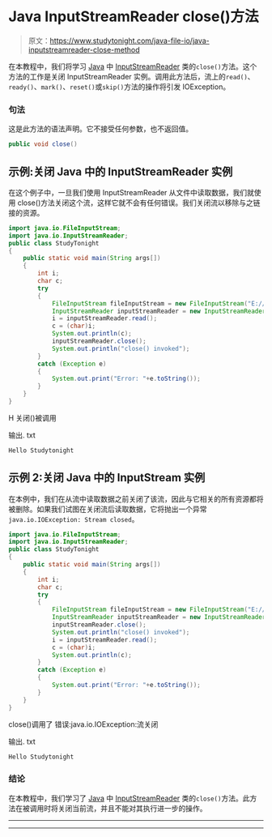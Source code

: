 # Java InputStreamReader close()方法

> 原文：<https://www.studytonight.com/java-file-io/java-inputstreamreader-close-method>

在本教程中，我们将学习 [Java](https://www.studytonight.com/java/) 中 [InputStreamReader](https://www.studytonight.com/java-file-io/java-inputstreamreader) 类的`close()`方法。这个方法的工作是关闭 InputStreamReader 实例。调用此方法后，流上的`read()`、`ready()`、`mark()`、`reset()`或`skip()`方法的操作将引发 IOException。

### 句法

这是此方法的语法声明。它不接受任何参数，也不返回值。

```java
public void close()
```

## 示例:关闭 Java 中的 InputStreamReader 实例

在这个例子中，一旦我们使用 InputStreamReader 从文件中读取数据，我们就使用 close()方法关闭这个流，这样它就不会有任何错误。我们关闭流以移除与之链接的资源。

```java
import java.io.FileInputStream;
import java.io.InputStreamReader;
public class StudyTonight 
{
	public static void main(String args[])
	{
		int i;
		char c;
		try
		{
			FileInputStream	fileInputStream = new FileInputStream("E://studytonight//output.txt");
			InputStreamReader inputStreamReader = new InputStreamReader(fileInputStream);
			i = inputStreamReader.read();
			c = (char)i;
			System.out.println(c);
			inputStreamReader.close();
			System.out.println("close() invoked");
		}
		catch (Exception e) 
		{
			System.out.print("Error: "+e.toString());
		} 
	}
}
```

H
关闭()被调用

输出. txt

```java
Hello Studytonight
```

## 示例 2:关闭 Java 中的 InputStream 实例

在本例中，我们在从流中读取数据之前关闭了该流，因此与它相关的所有资源都将被删除。如果我们试图在关闭流后读取数据，它将抛出一个异常`java.io.IOException: Stream closed`。

```java
import java.io.FileInputStream;
import java.io.InputStreamReader;
public class StudyTonight 
{
	public static void main(String args[])
	{
		int i;
		char c;
		try
		{
			FileInputStream	fileInputStream = new FileInputStream("E://studytonight//output.txt");
			InputStreamReader inputStreamReader = new InputStreamReader(fileInputStream);
			inputStreamReader.close();
			System.out.println("close() invoked");
			i = inputStreamReader.read();
			c = (char)i;
			System.out.println(c);
		}
		catch (Exception e) 
		{
			System.out.print("Error: "+e.toString());
		} 
	}
}
```

close()调用了
错误:java.io.IOException:流关闭

输出. txt

```java
Hello Studytonight
```

### 结论

在本教程中，我们学习了 [Java](https://www.studytonight.com/java/) 中 [InputStreamReader](https://www.studytonight.com/java-file-io/java-inputstreamreader) 类的`close()`方法。此方法在被调用时将关闭当前流，并且不能对其执行进一步的操作。

* * *

* * *